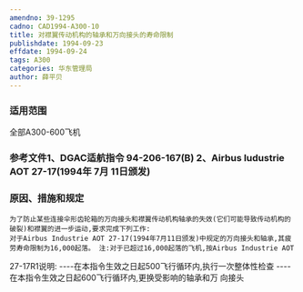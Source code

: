 ```yaml
---
amendno: 39-1295
cadno: CAD1994-A300-10
title: 对襟翼传动机构的轴承和万向接头的寿命限制
publishdate: 1994-09-23
effdate: 1994-09-24
tags: A300
categories: 华东管理局
author: 薛平贝
---
```


### 适用范围 
全部A300-600飞机

<!--more-->
### 参考文件1、DGAC适航指令 94-206-167(B) 2、Airbus Iudustrie AOT 27-17(1994年 7月 11日颁发) 

### 原因、措施和规定 
    为了防止某些连接伞形齿轮箱的万向接头和襟翼传动机构轴承的失效(它们可能导致传动机构的破裂)和襟翼的进一步运动,要求完成下列工作: 
    对于Airbus Industrie AOT 27-17(1994年7月11日颁发)中规定的万向接头和轴承,其疲劳寿命限制为16,000起落。 注:对于已超过16,000起落的飞机,按Airbus Industrie AOT 
27-17R1说明:     ----在本指令生效之日起500飞行循环内,执行一次整体性检查     ----在本指令生效之日起600飞行循环内,更换受影响的轴承和万
向接头
